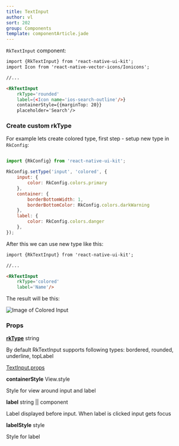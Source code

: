 ```yaml
---
title: TextInput
author: vl
sort: 202
group: Components
template: componentArticle.jade
---
```


<div class="component" image="input.gif"></div>

`RkTextInput` component:

```html
import {RkTextInput} from 'react-native-ui-kit';
import Icon from 'react-native-vector-icons/Ionicons';

//... 

<RkTextInput 
    rkType='rounded' 
    label={<Icon name='ios-search-outline'/>} 
    containerStyle={{marginTop: 20}}
    placeholder='Search'/>

```

<a href="#" id="custom"></a>

### Create custom rkType

For example lets create colored type, first step - setup new type in  `RkConfig`:

```javascript

import {RkConfig} from 'react-native-ui-kit';

RkConfig.setType('input', 'colored', {
    input: {
        color: RkConfig.colors.primary
    },
    container: {
        borderBottomWidth: 1,
        borderBottomColor: RkConfig.colors.darkWarning
    },
    label: {
        color: RkConfig.colors.danger
    },
});


```

After this we can use new type like this: 

```html
import {RkTextInput} from 'react-native-ui-kit';

//... 

<RkTextInput 
    rkType='colored' 
    label='Name'/>

```

The result will be this:

![Image of Colored Input](/images/components/coloredInput.png)

### Props

<div class="doc-prop">
    <p><strong><a href="../customization#rkType">rkType</a></strong> string</p>
    <p>By default RkTextInput supports following types: bordered, rounded, underline, topLabel</p>
</div>

<div class="doc-prop">
    <p><a href="https://facebook.github.io/react-native/docs/textinput.html#props" target="_blank">TextInput.props</a></p>
</div>

<div class="doc-prop">
    <p><strong>containerStyle</strong> View.style</p>
    <p>Style for view around input and label</p>
</div>

<div class="doc-prop">
    <p><strong>label</strong> string || component</p>
    <p>Label displayed before input. When label is clicked input gets focus</p>
</div>

<div class="doc-prop">
    <p><strong>labelStyle</strong> style</p>
    <p>Style for label</p>
</div>